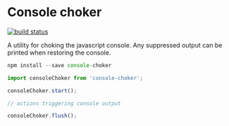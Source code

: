 Console choker
==============

[![build status](https://api.travis-ci.org/emyk/console-choker.svg?branch=master)](https://travis-ci.org/emyk/console-choker)

A utility for choking the javascript console. Any suppressed output can be printed when restoring the console.

```js
npm install --save console-choker
```

```js
import consoleChoker from 'console-choker';

consoleChoker.start();

// actions triggering console output

consoleChoker.flush();
```